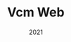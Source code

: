 ---
title: 'Vcm Web'
description: "Web platform to manage relevant information about Universidad Andrés Bello's degree projects."
tech:
  - Angular
  - CSS
date: '2021'
github: 'https://github.com/nevape/proyectoTitulo-Web'
external: 'https://vcm.nevape.cl/#/'
company: 'Nevape'
---